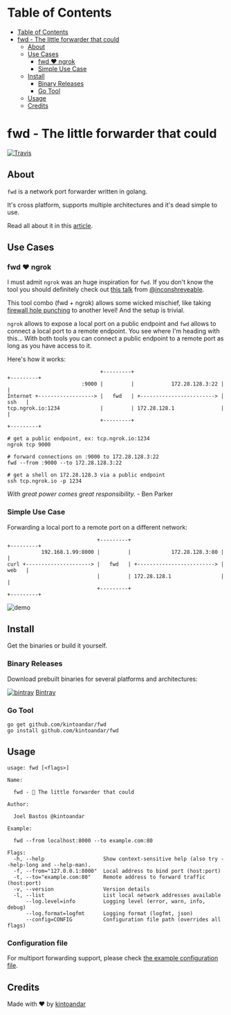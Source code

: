 Table of Contents
=================

  * [Table of Contents](#table-of-contents)
  * [fwd \- The little forwarder that could](#fwd---the-little-forwarder-that-could)
    * [About](#about)
    * [Use Cases](#use-cases)
      * [fwd ♥️ ngrok](#fwd-%EF%B8%8F-ngrok)
      * [Simple Use Case](#simple-use-case)
    * [Install](#install)
      * [Binary Releases](#binary-releases)
      * [Go Tool](#go-tool)
    * [Usage](#usage)
    * [Credits](#credits)

# fwd - The little forwarder that could
[![Travis](https://img.shields.io/travis/kintoandar/fwd.svg)](https://travis-ci.org/kintoandar/fwd)

## About
`fwd` is a network port forwarder written in golang.

It's cross platform, supports multiple architectures and it's dead simple to use.

Read all about it in this [article](https://blog.kintoandar.com/2016/08/fwd-the-little-forwarder-that-could.html).

## Use Cases
### fwd ♥️ ngrok
I must admit `ngrok` was an huge inspiration for `fwd`. If you don't know the tool you should definitely check out [this talk](https://www.youtube.com/watch?v=F_xNOVY96Ng) from [@inconshreveable](https://twitter.com/inconshreveable).

This tool combo (fwd + ngrok) allows some wicked mischief, like taking [firewall hole punching](https://en.wikipedia.org/wiki/Hole_punching_(networking)) to another level! And the setup is trivial.

`ngrok` allows to expose a local port on a public endpoint and `fwd` allows to connect a local port to a remote endpoint. You see where I'm heading with this... With both tools you can connect a public endpoint to a remote port as long as you have access to it.

Here's how it works:

```
                              +---------+                            +---------+
                        :9000 |         |            172.28.128.3:22 |         |
Internet +------------------> |   fwd   | +------------------------> |   ssh   |
tcp.ngrok.io:1234             |         | 172.28.128.1               |         |
                              +---------+                            +---------+
```

```
# get a public endpoint, ex: tcp.ngrok.io:1234
ngrok tcp 9000

# forward connections on :9000 to 172.28.128.3:22
fwd --from :9000 --to 172.28.128.3:22

# get a shell on 172.28.128.3 via a public endpoint
ssh tcp.ngrok.io -p 1234
```
_With great power comes great responsibility._ - Ben Parker

### Simple Use Case
Forwarding a local port to a remote port on a different network:

```
                             +---------+                             +---------+
           192.168.1.99:8000 |         |             172.28.128.3:80 |         |
curl +---------------------> |   fwd   | +-------------------------> |   web   |
                             |         | 172.28.128.1                |         |
                             +---------+                             +---------+
```

![demo](https://docs.google.com/uc?id=0B-SEc73VBiUwN0RheHVYQ3RlbW8)

## Install
Get the binaries or build it yourself.

### Binary Releases
Download prebuilt binaries for several platforms and architectures:

[![bintray](https://docs.google.com/uc?id=0B-SEc73VBiUwQ0NNLWRXdUN1M3c)](https://dl.bintray.com/kintoandar/fwd/)
[Bintray](https://dl.bintray.com/kintoandar/fwd/)

### Go Tool
```
go get github.com/kintoandar/fwd
go install github.com/kintoandar/fwd
```

## Usage
```
usage: fwd [<flags>]

Name:

  fwd - 🚂 The little forwarder that could

Author:

  Joel Bastos @kintoandar

Example:

  fwd --from localhost:8000 --to example.com:80

Flags:
  -h, --help                   Show context-sensitive help (also try --help-long and --help-man).
  -f, --from="127.0.0.1:8000"  Local address to bind port (host:port)
  -t, --to="example.com:80"    Remote address to forward traffic (host:port)
  -v, --version                Version details
  -l, --list                   List local network addresses available
      --log.level=info         Logging level (error, warn, info, debug)
      --log.format=logfmt      Logging format (logfmt, json)
      --config=CONFIG          Configuration file path (overrides all flags)
```

### Configuration file
For multiport forwarding support, please check [the example configuration file](config.yml).


## Credits
Made with ♥️ by [kintoandar](https://blog.kintoandar.com)
